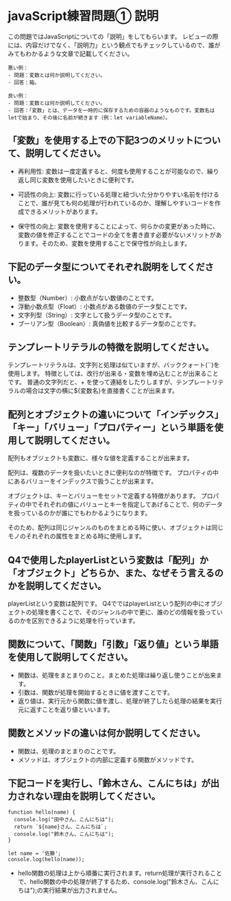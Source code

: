 # javaScript練習問題① 説明
この問題ではJavaScriptについての「説明」をしてもらいます。
レビューの際には、内容だけでなく、「説明力」という観点でもチェックしているので、誰がみてもわかるような文章で記載してください。

```
悪い例：
- 問題：変数とは何か説明してください。
- 回答：箱。

良い例：
- 問題：変数とは何か説明してください。
- 回答：「変数」とは、データを一時的に保存するための容器のようなものです。変数名はletで始まり、その後に名前が続きます（例：let variableName）。
```

## 「変数」を使用する上での下記3つのメリットについて、説明してください。
- 再利用性: 変数は一度定義すると、何度も使用することが可能なので、繰り返し同じ変数を使用したいときに便利です。

- 可読性の向上: 変数に行っている処理と紐づいた分かりやすい名前を付けることで、誰が見ても何の処理が行われているのか、理解しやすいコードを作成できるメリットがあります。

- 保守性の向上: 変数を使用することによって、何らかの変更があった時に、変数の値を修正することでコードの全てを書き直す必要がないメリットがあります。そのため、変数を使用することで保守性が向上します。


## 下記のデータ型についてそれぞれ説明をしてください。
- 整数型（Number）: 小数点がない数値のことです。
- 浮動小数点型（Float）: 小数点がある数値のデータ型ことです。
- 文字列型（String）: 文字として扱うデータ型のことです。
- ブーリアン型（Boolean）: 真偽値を比較するデータ型のことです。


## テンプレートリテラルの特徴を説明してください。
テンプレートリテラルは、文字列と処理は似ていますが、バッククォート(``)を使用します。
特徴としては、改行が出来る・変数を埋め込むことが出来ることです。
普通の文字列だと、+ を使って連結をしたりしますが、テンプレートリテラルの場合は文字の横に${変数名}を直接書くことが出来ます。


## 配列とオブジェクトの違いについて「インデックス」「キー」「バリュー」「プロパティー」という単語を使用して説明してください。
配列もオブジェクトも変数に、様々な値を定義することが出来ます。

配列は、複数のデータを扱いたいときに便利なのが特徴です。
プロパティの中にあるバリューをインデックスで扱うことが出来ます。

オブジェクトは、キーとバリューをセットで定義する特徴があります。
プロパティの中でそれぞれの値にバリューとキーを指定してあげることで、何のデータを扱っているのかが誰にでもわかるようになります。

そのため、配列は同じジャンルのものをまとめる時に使い、オブジェクトは同じモノのそれぞれの属性をまとめる時に使用します。


## Q4で使用したplayerListという変数は「配列」か「オブジェクト」どちらか、また、なぜそう言えるのかを説明してください。
playerListという変数は配列です。
Q4でではplayerListという配列の中にオブジェクトの処理を書くことで、そのジャンルの中で更に、誰のどの情報を扱っているのかを区別できるように処理を行っています。


## 関数について、「関数」「引数」「返り値」という単語を使用して説明してください。
- 関数は、処理をまとまりのこと。まとめた処理は繰り返し使うことが出来ます。
- 引数は、関数が処理を開始するときに値を渡すことです。
- 返り値は、実行元から関数に値を渡し、処理が終了したら処理の結果を実行元に返すことを返り値といいます。


## 関数とメソッドの違いは何か説明してください。
- 関数は、処理のまとまりのことです。
- メソッドは、オブジェクトの内部に定義する関数がメソッドです。

<!--
let John = {
sing: function() {} ← 個々の部分
};
-->


## 下記コードを実行し、「鈴木さん、こんにちは」が出力されない理由を説明してください。
```
function hello(name) {
  console.log("田中さん、こんにちは");
  return `${name}さん、こんにちは`;
  console.log("鈴木さん、こんにちは");
}

let name = '佐藤';
console.log(hello(name));
```
- hello関数の処理は上から順番に実行されます。return処理が実行されることで、hello関数の中の処理が終了するため、console.log("鈴木さん、こんにちは");の実行結果が出力されません。


